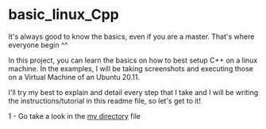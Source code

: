 # basic_linux_Cpp
It's always good to know the basics, even if you are a master. That's where everyone begin ^^

In this project, you can learn the basics on how to best setup C++ on a linux machine. In the examples, I will be taking screenshots and executing those on a Virtual Machine of an Ubuntu 20.11.

I'll try my best to explain and detail every step that I take and I will be writing the instructions/tutorial in this readme file, so let's get to it!

1 - Go take a look in the [my directory](desktop_ubuntu.PNG) file
